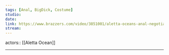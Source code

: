 ```yaml
---
tags: [Anal, BigDick, Costume]
studio: 
date: 
link: https://www.brazzers.com/video/3851001/aletta-oceans-anal-negotiations
stream: 
---
```

actors:: [[Aletta Ocean]]
***
